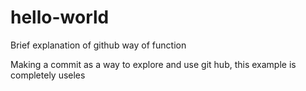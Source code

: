 # hello-world
Brief explanation of github way of function

Making a commit as a way to explore and use git hub, this example is completely useles
